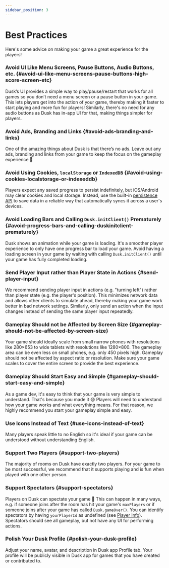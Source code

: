 ```yaml
---
sidebar_position: 3
---
```


# Best Practices

Here's some advice on making your game a great experience for the players!

### Avoid UI Like Menu Screens, Pause Buttons, Audio Buttons, etc. {#avoid-ui-like-menu-screens-pause-buttons-high-score-screen-etc}

Dusk’s UI provides a simple way to play/pause/restart that works for all games so you don’t need a menu screen or a pause button in your game. This lets players get into the action of your game, thereby making it faster to start playing and more fun for players! Similarly, there's no need for any audio buttons as Dusk has in-app UI for that, making things simpler for players.

### Avoid Ads, Branding and Links {#avoid-ads-branding-and-links}

One of the amazing things about Dusk is that there’s no ads. Leave out any ads, branding and links from your game to keep the focus on the gameplay experience 🧘

### Avoid Using Cookies, `localStorage` or `IndexedDB` {#avoid-using-cookies-localstorage-or-indexeddb}

Players expect any saved progress to persist indefinitely, but iOS/Android may clear cookies and local storage. Instead, use the built-in [persistence API](../advanced/persisted-data.md) to save data in a reliable way that automatically syncs it across a user's devices.

### Avoid Loading Bars and Calling `Dusk.initClient()` Prematurely {#avoid-progress-bars-and-calling-duskinitclient-prematurely}

Dusk shows an animation while your game is loading. It's a smoother player experience to only have one progress bar to load your game. Avoid having a loading screen in your game by waiting with calling `Dusk.initClient()` until your game has fully completed loading.

### Send Player Input rather than Player State in Actions {#send-player-input}

We recommend sending player input in actions (e.g. "turning left") rather than player state (e.g. the player's position). This minimizes network data and allows other clients to simulate ahead, thereby making your game work better in bad network settings. Similarly, only send an action when the input changes instead of sending the same player input repeatedly.

### Gameplay Should not be Affected by Screen Size {#gameplay-should-not-be-affected-by-screen-size}

Your game should ideally scale from small narrow phones with resolutions like 280×653 to wide tablets with resolutions like 1280×800. The gameplay area can be even less on small phones, e.g. only 450 pixels high. Gameplay should not be affected by aspect ratio or resolution. Make sure your game scales to cover the entire screen to provide the best experience.

### Gameplay Should Start Easy and Simple {#gameplay-should-start-easy-and-simple}

As a game dev, it's easy to think that your game is very simple to understand. That's because you made it 😅 Players will need to understand how your game works and what everything means. For that reason, we highly recommend you start your gameplay simple and easy.

### Use Icons Instead of Text {#use-icons-instead-of-text}

Many players speak little to no English so it's ideal if your game can be understood without understanding English.

### Support Two Players {#support-two-players}

The majority of rooms on Dusk have exactly two players. For your game to be most successful, we recommend that it supports playing and is fun when played with one other person.

### Support Spectators {#support-spectators}

Players on Dusk can spectate your game 👀 This can happen in many ways, e.g. if someone joins after the room has hit your game's `maxPlayers` or if someone joins after your game has called `Dusk.gameOver()`. You can identify spectators by having `yourPlayerId` as undefined (see [Player Info](../how-it-works/player-info.md)). Spectators should see all gameplay, but not have any UI for performing actions.

### Polish Your Dusk Profile {#polish-your-dusk-profile}

Adjust your name, avatar, and description in Dusk app Profile tab. Your profile will be publicly visible in Dusk app for games that you have created or contributed to.
